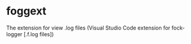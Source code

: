 # foggext
The extension for view .log files (Visual Studio Code extension for fock-logger [.f.log files])
